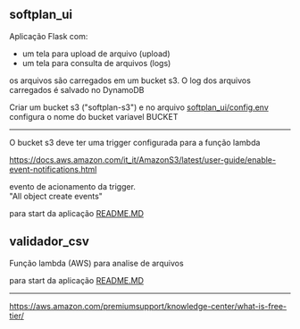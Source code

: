 ## softplan_ui

Aplicação Flask com:<br>
*   um tela para upload de arquivo (upload)
*   um tela para consulta de arquivos (logs)

os arquivos são carregados em um bucket s3.
O log dos arquivos carregados é salvado no DynamoDB

Criar um bucket s3 ("softplan-s3")
e no arquivo [softplan_ui/config.env](softplan_ui/config.env)
configura o nome do bucket variavel 
BUCKET
<br>

---

O bucket s3 deve ter uma trigger configurada para a função lambda

https://docs.aws.amazon.com/it_it/AmazonS3/latest/user-guide/enable-event-notifications.html

evento de acionamento da trigger.<br>
"All object create events"

para start da aplicação
[README.MD](softplan_ui/README.MD)

## validador_csv

Função lambda (AWS) para analise de arquivos

para start da aplicação
[README.MD](validador_csv/README.MD)

---

https://aws.amazon.com/premiumsupport/knowledge-center/what-is-free-tier/